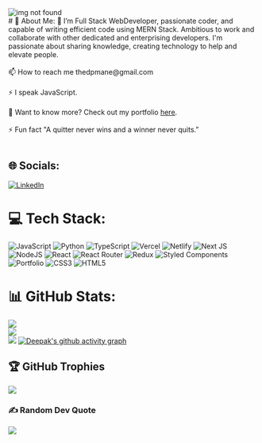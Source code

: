 
 <div>
  <img src="https://www.wingstechsolutions.com/wp-content/uploads/2022/03/full-stack-development.gif" alt="img not found" ></div>
# 💫 About Me:
🌱 I’m Full Stack WebDeveloper, passionate coder, and capable of writing efficient code using MERN Stack. Ambitious to work and collaborate with other dedicated and enterprising developers. I'm passionate about sharing knowledge, creating technology to help and elevate people.<br><br>📫 How to reach me thedpmane@gmail.com<br><br>⚡ I speak JavaScript.<br><br>📄 Want to know more? Check out my portfolio  <a href="https://thedpmane.github.io/">here</a>.<br><br>⚡ Fun fact "A quitter never wins and a winner never quits.”<br><br>


## 🌐 Socials:
<a href="https://www.linkedin.com/in/manedeepak" target="_blank">![LinkedIn](https://img.shields.io/badge/LinkedIn-%230077B5.svg?logo=linkedin&logoColor=white)</a>


# 💻 Tech Stack:
![JavaScript](https://img.shields.io/badge/javascript-%23323330.svg?style=for-the-badge&logo=javascript&logoColor=%23F7DF1E) ![Python](https://img.shields.io/badge/python-3670A0?style=for-the-badge&logo=python&logoColor=ffdd54) ![TypeScript](https://img.shields.io/badge/typescript-%23007ACC.svg?style=for-the-badge&logo=typescript&logoColor=white) ![Vercel](https://img.shields.io/badge/vercel-%23000000.svg?style=for-the-badge&logo=vercel&logoColor=white) ![Netlify](https://img.shields.io/badge/netlify-%23000000.svg?style=for-the-badge&logo=netlify&logoColor=#00C7B7) ![Next JS](https://img.shields.io/badge/Next-black?style=for-the-badge&logo=next.js&logoColor=white) ![NodeJS](https://img.shields.io/badge/node.js-6DA55F?style=for-the-badge&logo=node.js&logoColor=white) ![React](https://img.shields.io/badge/react-%2320232a.svg?style=for-the-badge&logo=react&logoColor=%2361DAFB) ![React Router](https://img.shields.io/badge/React_Router-CA4245?style=for-the-badge&logo=react-router&logoColor=white) ![Redux](https://img.shields.io/badge/redux-%23593d88.svg?style=for-the-badge&logo=redux&logoColor=white) ![Styled Components](https://img.shields.io/badge/styled--components-DB7093?style=for-the-badge&logo=styled-components&logoColor=white) ![Portfolio](https://img.shields.io/badge/Portfolio-%23000000.svg?style=for-the-badge&logo=firefox&logoColor=#FF7139) ![CSS3](https://img.shields.io/badge/css3-%231572B6.svg?style=for-the-badge&logo=css3&logoColor=white) ![HTML5](https://img.shields.io/badge/html5-%23E34F26.svg?style=for-the-badge&logo=html5&logoColor=white)
# 📊 GitHub Stats:

![](https://github-readme-stats.vercel.app/api?username=thedpmane&theme=dark&hide_border=false&include_all_commits=false&count_private=false)<br/>
![](https://github-readme-streak-stats.herokuapp.com/?user=thedpmane&theme=dark&hide_border=false)<br/>
![](https://github-readme-stats.vercel.app/api/top-langs/?username=thedpmane&theme=dark&hide_border=false&include_all_commits=false&count_private=false&layout=compact)
[![Deepak's github activity graph](https://github-readme-activity-graph.cyclic.app/graph?username=thedpmane&theme=react-dark)](https://github.com/thedpmane/github-readme-activity-graph)
## 🏆 GitHub Trophies
![](https://github-profile-trophy.vercel.app/?username=thedpmane&theme=radical&no-frame=false&no-bg=true&margin-w=4)

### ✍️ Random Dev Quote
![](https://quotes-github-readme.vercel.app/api?type=horizontal&theme=radical)




